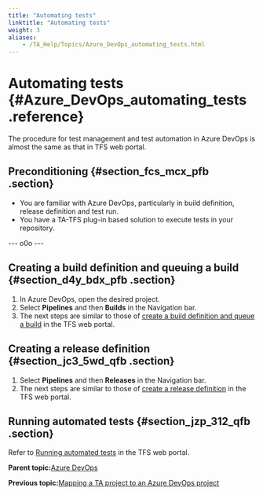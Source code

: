 ```yaml
--- 
title: "Automating tests"
linktitle: "Automating tests"
weight: 3
aliases: 
    - /TA_Help/Topics/Azure_DevOps_automating_tests.html
---
```

# Automating tests {#Azure_DevOps_automating_tests .reference}

The procedure for test management and test automation in Azure DevOps is almost the same as that in TFS web portal.

## Preconditioning {#section_fcs_mcx_pfb .section}

-   You are familiar with Azure DevOps, particularly in build definition, release definition and test run.
-   You have a TA-TFS plug-in based solution to execute tests in your repository.

--- o0o ---

## Creating a build definition and queuing a build {#section_d4y_bdx_pfb .section}

1.  In Azure DevOps, open the desired project.
2.  Select **Pipelines** and then **Builds** in the Navigation bar.
3.  The next steps are similar to those of [create a build definition and queue a build](TFS_web_creating_and_queuing_build.html) in the TFS web portal.

## Creating a release definition {#section_jc3_5wd_qfb .section}

1.  Select **Pipelines** and then **Releases** in the Navigation bar.
2.  The next steps are similar to those of [create a release definition](TFS_web_creating_release_def.html) in the TFS web portal.

## Running automated tests {#section_jzp_312_qfb .section}

Refer to [Running automated tests](TFS_web_runnning_automated_tests.html) in the TFS web portal.

**Parent topic:**[Azure DevOps](../../TA_Help/Topics/Azure_DevOps_running_automated_tests.html)

**Previous topic:**[Mapping a TA project to an Azure DevOps project](../../TA_Help/Topics/Azure_DevOps_project_mapping.html)

